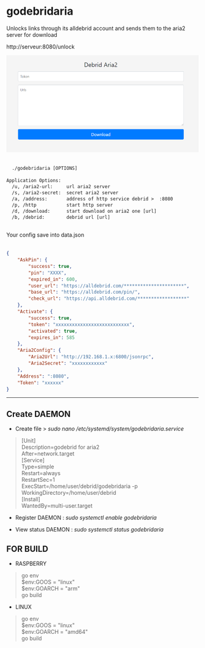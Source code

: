 # godebridaria

Unlocks links through its alldebrid account and sends them to the aria2 server for download

http://serveur:8080/unlock 

![Drag Racing](./assets/unlock.png)

```

  ./godebridaria [OPTIONS]

Application Options:
  /u, /aria2-url:     url aria2 server
  /s, /aria2-secret:  secret aria2 server
  /a, /address:       address of http service debrid >  :8080
  /p, /http           start http server
  /d, /download:      start download on aria2 one [url]
  /b, /debrid:        debrid url [url]


```
Your config save into data.json


```json

{
	"AskPin": {
		"success": true,
		"pin": "XXXX",
		"expired_in": 600,
		"user_url": "https://alldebrid.com/**********************",
		"base_url": "https://alldebrid.com/pin/",
		"check_url": "https://api.alldebrid.com/******************"
	},
	"Activate": {
		"success": true,
		"token": "xxxxxxxxxxxxxxxxxxxxxxxxxxx",
		"activated": true,
		"expires_in": 585
	},
	"Aria2Config": {
		"Aria2Url": "http://192.168.1.x:6800/jsonrpc",
		"Aria2Secret": "xxxxxxxxxxxx"
	},
	"Address": ":8080",
	"Token": "xxxxxx"
}

```

---


## Create DAEMON

* Create file > *sudo nano /etc/systemd/system/godebridaria.service*
> [Unit]<br>
Description=godebrid for aria2<br>
After=network.target<br>
[Service]<br>
Type=simple<br>
Restart=always<br>
RestartSec=1<br>
ExecStart=/home/user/debrid/godebridaria -p<br>
WorkingDirectory=/home/user/debrid<br>
[Install]<br>
WantedBy=multi-user.target<br>

* Register DAEMON :  *sudo systemctl enable godebridaria*

* View status DAEMON :  *sudo systemctl status godebridaria*


## FOR BUILD

* RASPBERRY 

> go env <br>
$env:GOOS = "linux"<br>
$env:GOARCH = "arm"<br>
go build

* LINUX 

> go env <br>
$env:GOOS = "linux"<br>
$env:GOARCH = "amd64"<br>
go build